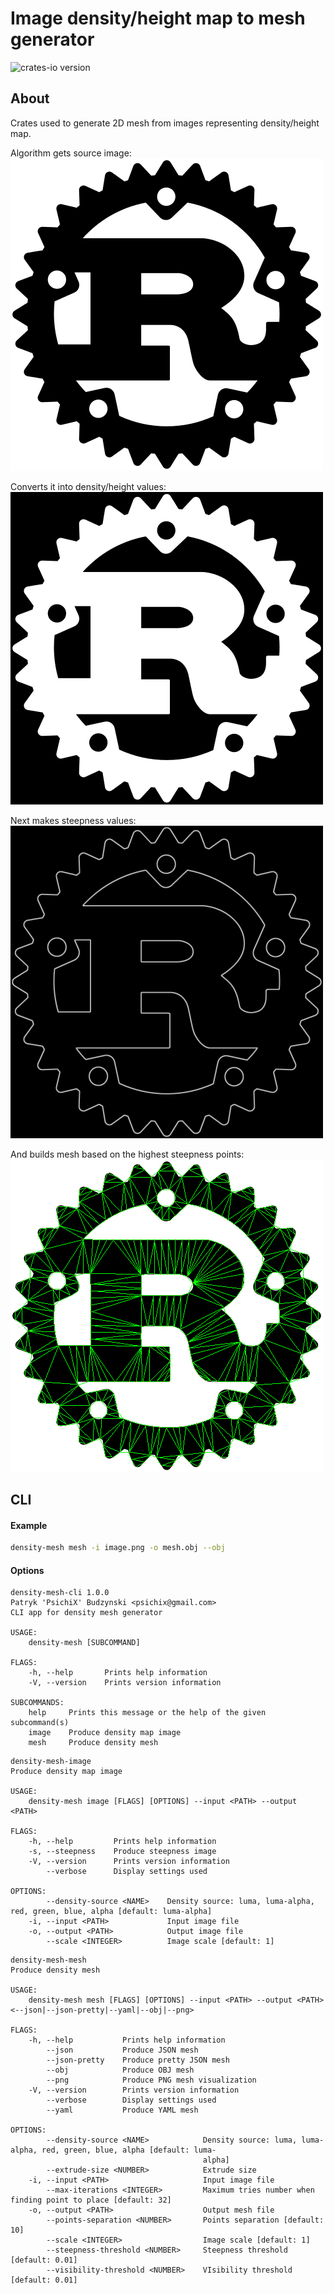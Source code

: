 # Image density/height map to mesh generator

![crates-io version](https://raster.shields.io/crates/v/density-mesh-core.png)

## About
Crates used to generate 2D mesh from images representing density/height map.

Algorithm gets source image:
![image source](https://raw.githubusercontent.com/PsichiX/density-mesh/master/resources/logo.png)

Converts it into density/height values:
![image values](https://raw.githubusercontent.com/PsichiX/density-mesh/master/resources/logo.data.png)

Next makes steepness values:
![image steepness](https://raw.githubusercontent.com/PsichiX/density-mesh/master/resources/logo.steepness.png)

And builds mesh based on the highest steepness points:
![image mesh](https://raw.githubusercontent.com/PsichiX/density-mesh/master/resources/logo.vis.png)

## CLI
#### Example
```bash
density-mesh mesh -i image.png -o mesh.obj --obj
```

#### Options
```
density-mesh-cli 1.0.0
Patryk 'PsichiX' Budzynski <psichix@gmail.com>
CLI app for density mesh generator

USAGE:
    density-mesh [SUBCOMMAND]

FLAGS:
    -h, --help       Prints help information
    -V, --version    Prints version information

SUBCOMMANDS:
    help     Prints this message or the help of the given subcommand(s)
    image    Produce density map image
    mesh     Produce density mesh
```

```
density-mesh-image
Produce density map image

USAGE:
    density-mesh image [FLAGS] [OPTIONS] --input <PATH> --output <PATH>

FLAGS:
    -h, --help         Prints help information
    -s, --steepness    Produce steepness image
    -V, --version      Prints version information
        --verbose      Display settings used

OPTIONS:
        --density-source <NAME>    Density source: luma, luma-alpha, red, green, blue, alpha [default: luma-alpha]
    -i, --input <PATH>             Input image file
    -o, --output <PATH>            Output image file
        --scale <INTEGER>          Image scale [default: 1]
```

```
density-mesh-mesh
Produce density mesh

USAGE:
    density-mesh mesh [FLAGS] [OPTIONS] --input <PATH> --output <PATH> <--json|--json-pretty|--yaml|--obj|--png>

FLAGS:
    -h, --help           Prints help information
        --json           Produce JSON mesh
        --json-pretty    Produce pretty JSON mesh
        --obj            Produce OBJ mesh
        --png            Produce PNG mesh visualization
    -V, --version        Prints version information
        --verbose        Display settings used
        --yaml           Produce YAML mesh

OPTIONS:
        --density-source <NAME>            Density source: luma, luma-alpha, red, green, blue, alpha [default: luma-
                                           alpha]
        --extrude-size <NUMBER>            Extrude size
    -i, --input <PATH>                     Input image file
        --max-iterations <INTEGER>         Maximum tries number when finding point to place [default: 32]
    -o, --output <PATH>                    Output mesh file
        --points-separation <NUMBER>       Points separation [default: 10]
        --scale <INTEGER>                  Image scale [default: 1]
        --steepness-threshold <NUMBER>     Steepness threshold [default: 0.01]
        --visibility-threshold <NUMBER>    VIsibility threshold [default: 0.01]
```
